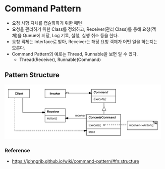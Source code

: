 # Command Pattern
* 요청 사항 자체를 캡슐화하기 위한 패턴
* 요청을 관리하기 위한 Class를 정의하고, Receiver(관리 Class)를 통해 요청(객체)을 Queue에 저장, Log 기록, 실행, 실행 취소 등을 한다.
* 요청 객체는 Interface로 받아, Receiver는 해당 요청 객체가 어떤 일을 하는지는 모른다.
* Command Pattern의 예로는 Thread, Runnable을 보면 알 수 있다.
    * Thread(Receiver), Runnable(Command)

## Pattern Structure
![CommandPattern](../img/CommandPattern.gif)

### Reference
* https://johngrib.github.io/wiki/command-pattern/#fn:structure